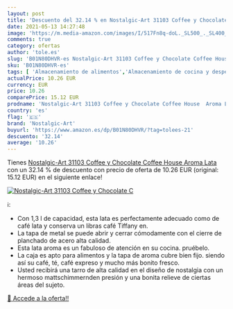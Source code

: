 ```yaml
---
layout: post
title: 'Descuento del 32.14 % en Nostalgic-Art 31103 Coffee y Chocolate C'
date: 2021-05-13 14:27:48
image: 'https://m.media-amazon.com/images/I/517Fn8q-doL._SL500_._SL400_.jpg'
comments: true
category: ofertas
author: 'tole.es'
slug: 'B01N80DHVR-es Nostalgic-Art 31103 Coffee y Chocolate Coffee House Aroma...'
sku: 'B01N80DHVR-es'
tags: [ 'Almacenamiento de alimentos','Almacenamiento de cocina y despensa','Envases para alimentos','Hogar y cocina','Recipientes','chocolate','nostalgic-art', ]
actualPrice: 10.26 EUR
currency: EUR
price: 10.26
comparePrice: 15.12 EUR
prodname: 'Nostalgic-Art 31103 Coffee y Chocolate Coffee House  Aroma Lata'
country: 'es'
flag: '🇪🇸'
brand: 'Nostalgic-Art'
buyurl: 'https://www.amazon.es/dp/B01N80DHVR/?tag=tolees-21'
descuento: '32.14'
average: '10.26'
---
```


Tienes [Nostalgic-Art 31103 Coffee y Chocolate Coffee House  Aroma Lata](https://www.amazon.es/dp/B01N80DHVR/?tag=tolees-21) con un 32.14 % de descuento con precio de oferta de 10.26 EUR (original: 15.12 EUR) en el siguiente enlace!

[![Nostalgic-Art 31103 Coffee y Chocolate C](https://m.media-amazon.com/images/I/517Fn8q-doL._SL500_._SL400_.jpg)](https://www.amazon.es/dp/B01N80DHVR/?tag=tolees-21)

ℹ️:

- Con 1,3 l de capacidad, esta lata es perfectamente adecuado como de café lata y conserva un libras café Tiffany en.
- La tapa de metal se puede abrir y cerrar cómodamente con el cierre de planchado de acero alta calidad.
- Esta lata aroma es un fabuloso de atención en su cocina. pruébelo.
- La caja es apto para alimentos y la tapa de aroma cubre bien fijo. siendo así su café, té, café expreso y mucho más bonito fresco.
- Usted recibirá una tarro de alta calidad en el diseño de nostalgia con un hermoso mattschimmernden presión y una bonita relieve de ciertas áreas del sujeto.

[🛒 Accede a la oferta!!](https://www.amazon.es/dp/B01N80DHVR/?tag=tolees-21)
